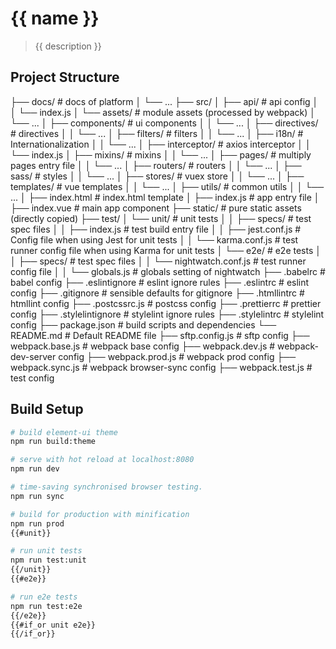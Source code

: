 # {{ name }}

> {{ description }}

## Project Structure

├── docs/                       # docs of platform
│   └── ...
├── src/
│   ├── api/                    # api config
│   │   └── index.js
│   └── assets/                 # module assets (processed by webpack)
│       └── ...
│   ├── components/             # ui components
│   │   └── ...
│   ├── directives/             # directives
│   │   └── ...
│   ├── filters/                # filters
│   │   └── ...
│   ├── i18n/                   # Internationalization
│   │   └── ...
│   ├── interceptor/            # axios interceptor
│   │   └── index.js
│   ├── mixins/                 # mixins
│   │   └── ...
│   ├── pages/                  # multiply pages entry file
│   │   └── ...
│   ├── routers/                # routers
│   │   └── ...
│   ├── sass/                   # styles
│   │   └── ...
│   ├── stores/                 # vuex store
│   │   └── ...
│   ├── templates/              # vue templates
│   │   └── ...
│   ├── utils/                  # common utils
│   │   └── ...
│   ├── index.html              # index.html template
│   ├── index.js                # app entry file
│   ├── index.vue               # main app component
├── static/                     # pure static assets (directly copied)
├── test/
│   └── unit/                   # unit tests
│   │   ├── specs/              # test spec files
│   │   ├── index.js            # test build entry file
│   │   ├── jest.conf.js        # Config file when using Jest for unit tests
│   │   └── karma.conf.js       # test runner config file when using Karma for unit tests
│   └── e2e/                    # e2e tests
│   │   ├── specs/              # test spec files
│   │   └── nightwatch.conf.js  # test runner config file
│   │   └── globals.js          # globals setting of nightwatch
├── .babelrc                    # babel config
├── .eslintignore               # eslint ignore rules
├── .eslintrc                   # eslint config
├── .gitignore                  # sensible defaults for gitignore
├── .htmllintrc                 # htmllint config
├── .postcssrc.js               # postcss config
├── .prettierrc                 # prettier config
├── .stylelintignore            # stylelint ignore rules
├── .stylelintrc                # stylelint config
├── package.json                # build scripts and dependencies
└── README.md                   # Default README file
├── sftp.config.js              # sftp config
├── webpack.base.js             # webpack base config
├── webpack.dev.js              # webpack-dev-server config
├── webpack.prod.js             # webpack prod config
├── webpack.sync.js             # webpack browser-sync config
├── webpack.test.js             # test config

## Build Setup

``` bash
# build element-ui theme
npm run build:theme

# serve with hot reload at localhost:8080
npm run dev

# time-saving synchronised browser testing.
npm run sync

# build for production with minification
npm run prod
{{#unit}}

# run unit tests
npm run test:unit
{{/unit}}
{{#e2e}}

# run e2e tests
npm run test:e2e
{{/e2e}}
{{#if_or unit e2e}}
{{/if_or}}
```
